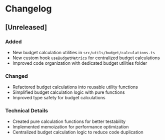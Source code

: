 # Changelog

## [Unreleased]

### Added
- New budget calculation utilities in `src/utils/budget/calculations.ts`
- New custom hook `useBudgetMetrics` for centralized budget calculations
- Improved code organization with dedicated budget utilities folder

### Changed
- Refactored budget calculations into reusable utility functions
- Simplified budget calculation logic with pure functions
- Improved type safety for budget calculations

### Technical Details
- Created pure calculation functions for better testability
- Implemented memoization for performance optimization
- Centralized budget calculation logic to reduce code duplication